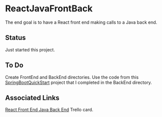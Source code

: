 # ReactJavaFrontBack
The end goal is to have a React front end making calls to a Java back end.

## Status
Just started this project.

## To Do
Create FrontEnd and BackEnd directories.
Use the code from this [SpringBootQuickStart](https://github.com/JamieBort/LearningDirectory/tree/master/Java/Courses/SpringBoot/SpringBootQuickStart) project that I completed in the BackEnd directory.



## Associated Links
[React Front End Java Back End](https://trello.com/c/5iSKymvx/582-react-front-end-java-back-end) Trello card.